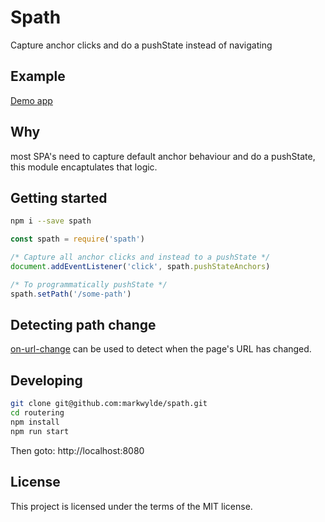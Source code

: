 # Spath

Capture anchor clicks and do a pushState instead of navigating

## Example

[Demo app](https://routering.render.com)

## Why

most SPA's need to capture default anchor behaviour and do a pushState, this module encaptulates that logic.

## Getting started

```bash
npm i --save spath
```

```js
const spath = require('spath')

/* Capture all anchor clicks and instead to a pushState */
document.addEventListener('click', spath.pushStateAnchors)

/* To programmatically pushState */
spath.setPath('/some-path')
```

## Detecting path change

[on-url-change](https://www.npmjs.com/package/on-url-change) can be used to detect when the page's URL has changed.

## Developing

```bash
git clone git@github.com:markwylde/spath.git
cd routering
npm install
npm run start
```

Then goto:
http://localhost:8080

## License
This project is licensed under the terms of the MIT license.
